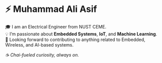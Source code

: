 # ⚡ Muhammad Ali Asif

🎓 I am an Electrical Engineer from NUST CEME.  
💡 I’m passionate about **Embedded Systems**, **IoT**, and **Machine Learning**.  
🤝 Looking forward to contributing to anything related to Embedded, Wireless, and AI-based systems.  

*☕ Chai-fueled curiosity, always on.*

